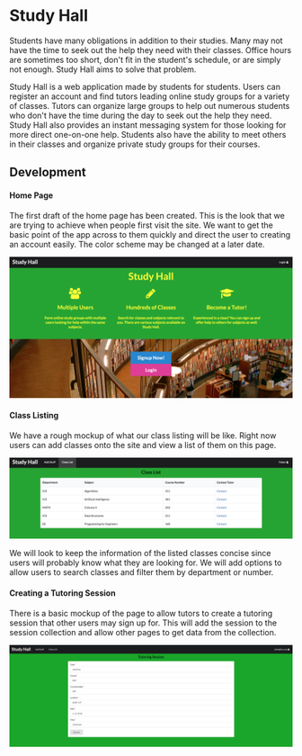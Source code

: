 # Study Hall

Students have many obligations in addition to their studies. Many may not have the time to seek out the help they need with their classes. Office hours are sometimes too short, don't fit in the student's schedule, or are simply not enough. Study Hall aims to solve that problem. 

Study Hall is a web application made by students for students. Users can register an account and find tutors leading online study groups for a variety of classes. Tutors can organize large groups to help out numerous students who don't have the time during the day to seek out the help they need. Study Hall also provides an instant messaging system for those looking for more direct one-on-one help. Students also have the ability to meet others in their classes and organize private study groups for their courses. 

## Development

#### Home Page

The first draft of the home page has been created. This is the look that we are trying to achieve when people first visit the site. We want to get the basic point of the app across to them quickly and direct the user to creating an account easily. The color scheme may be changed at a later date.

<img src="doc/images/landing.png">

#### Class Listing

We have a rough mockup of what our class listing will be like. Right now users can add classes onto the site and view a list of them on this page.

<img src="doc/images/classlist.png">

We will look to keep the information of the listed classes concise since users will probably know what they are looking for. We will add options to allow users to search classes and filter them by department or number.  


#### Creating a Tutoring Session

There is a basic mockup of the page to allow tutors to create a tutoring session that other users may sign up for. This will add the session to the session collection and allow other pages to get data from the collection.

<img src="doc/images/createsession.png">
